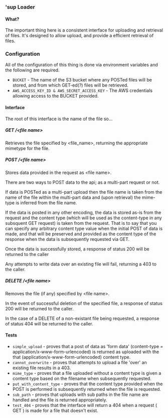 ### 'sup Loader

#### What?

The important thing here is a consistent interface for uploading and 
retrieval of files.  It's designed to allow upload, and provide a 
efficient retrieval of files.

### Configuration

All of the configuration of this thing is done via environment variables
and the following are required.

* `BUCKET` - The name of the S3 bucket where any POSTed files will be
stored, and from which GET-ed(?) files will be retrieved.
* `AWS_ACCESS_KEY_ID & AWS_SECRET_ACCESS_KEY` - The AWS credentials allowing
access to the BUCKET provided.

#### Interface

The root of this interface is the name of the file so...

##### GET /\<file name\>

Retrieves the file specified by <file_name>, returning the appropriate 
mimetype for the file.

##### POST /\<file name\> 
Stores data provided in the request as \<file name\>.

There are two ways to POST data to the api; as a multi-part request
or not.

If data is POSTed as a multi-part upload then the file name
is taken from the name of the file within the multi-part data and
(upon retrieval) the mime-type is inferred from the file name.

If the data is posted in any other encoding, the data is stored as-is
from the request and the content type (which will be used as the
content-type in any subsquent GET request) is taken from the request.
That is to say that you can specify any arbitrary content type value
when the initial POST of data is made, and that will be preserved and
provided as the content type of the response when the data is subsequently
requested via GET.

Once the data is successfully stored, a response of status 200 will
be returned to the caller

Any attempts to write data over an existing file will fail, returning
a 403 to the caller.

##### DELETE /\<file name\>
Removes the file (if any) specified by \<file name\>.

In the event of successful deletion of the specified file, a response
of status 200 will be returned to the caller.

In the case of a DELETE of a non-existant file being requested, a 
response of status 404 will be returned to the caller.

#### Tests

* `simple_upload` - proves that a post of data as 'form data' (content-type = application/x-www-form-urlencoded) is returned as uploaded with the that (application/x-www-form-urlencoded) content type.
* `cannot_overwrite` - proves that attempts to upload a file 'over' an existing file results in a 403.
* `mime_type` - proves that a file uploaded without a content type is given a content type based on the filename when subsequently requested.
* `put_with_content_type` - proves that the content type provided when the POST is performed is subsequently returned when the file is requested.
* `sub_path` - proves that uploads with sub paths in the file name are handled and the file is returned appropriately. 
* `test_404` - proves that the interface will return a 404 when a request ( GET ) is made for a file that doesn't exist.
